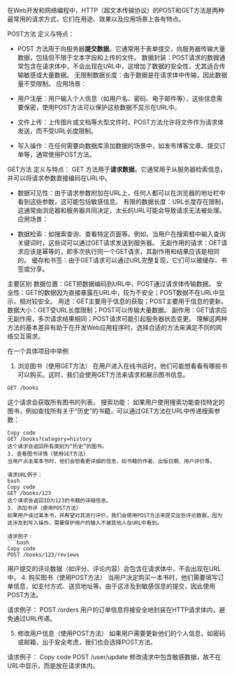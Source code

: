 在Web开发和网络编程中，HTTP（超文本传输协议）的POST和GET方法是两种最常用的请求方式，它们在用途、效果以及应用场景上各有特点。

POST方法
定义与特点：

- POST 方法用于向服务器**提交数据**。它通常用于表单提交，向服务器传输大量数据，包括但不限于文本字段和上传的文件。
数据封装：POST请求的数据通常包含在请求体中，不会出现在URL中，这增加了数据的安全性，尤其适合传输敏感或大量数据。
无限制数据长度：由于数据是在请求体中传输，因此数据量不受限制。
应用场景：

- 用户注册：用户输入个人信息（如用户名、密码、电子邮件等），这些信息需要保密，使用POST方法可以保护这些数据不显示在URL中。
- 文件上传：上传图片或文档等大型文件时，POST方法允许将文件作为请求体发送，而不受URL长度限制。
- 写入操作：在任何需要向数据库添加数据的场景中，如发布博客文章、提交订单等，通常使用POST方法。

GET方法
定义与特点：
GET 方法用于**请求数据**。它通常用于从服务器检索信息，并可以将请求参数直接编码在URL中。
- 数据可见性：由于请求参数附加在URL上，任何人都可以在浏览器的地址栏中看到这些参数，这可能包括敏感信息。
有限的数据长度：URL长度存在限制，这通常由浏览器和服务器共同决定，太长的URL可能会导致请求无法被处理。
应用场景：

- 数据检索：如搜索查询、查看特定页面等。例如，当用户在搜索框中输入查询关键词时，这些词可以通过GET请求发送到服务器。
无副作用的请求：GET请求应该是幂等的，即多次执行同一个GET请求，其副作用和结果应该是相同的。
缓存和书签：由于GET请求可以通过URL完整复现，它们可以被缓存、书签或分享。

主要区别
数据位置：GET把数据编码到URL中，POST通过请求体传输数据。
安全性：GET的数据因为直接暴露在URL中，较为不安全；POST数据不在URL中显示，相对较安全。
用途：GET主要用于信息的获取；POST主要用于信息的更新。
数据大小：GET受URL长度限制；POST可以传输大量数据。
副作用：GET请求应无副作用，多次请求结果相同；POST请求可能引起服务器状态变更。
理解这两种方法的基本差异有助于在开发Web应用程序时，选择合适的方法来满足不同的网络交互需求。

在一个具体项目中举例

1. 浏览图书（使用GET方法）
在用户进入在线书店时，他们可能想看看有哪些书可以购买。这时，我们会使用GET方法来请求和展示图书信息。

```bash
GET /books
```
这个请求会获取所有图书的列表。
搜索功能：
如果用户使用搜索功能查找特定的图书，例如查找所有关于“历史”的书籍，可以通过GET方法在URL中传递搜索参数：
```
Copy code
GET /books?category=history
这个请求会返回所有类别为“历史”的图书。
3. 查看图书详情（使用GET方法）
当用户点击某本书时，他们会想看更详细的信息，如书籍的作者、出版日期、用户评价等。

请求URL例子：
bash
Copy code
GET /books/123
这个请求会返回ID为123的书籍的详细信息。
3. 添加书评（使用POST方法）
如果用户读过某本书，并希望对其进行评价，我们会使用POST方法来提交这些评论数据，因为这涉及到写入操作，需要保护用户的输入不被其他人在URL中看到。

请求例子：
```bash
Copy code
POST /books/123/reviews
```
用户提交的评论数据（如评分、评论内容）会包含在请求体中，不会出现在URL中。
4. 购买图书（使用POST方法）
当用户决定购买一本书时，他们需要填写订单信息，如支付方式、送货地址等。由于这涉及到敏感信息的提交，因此使用POST方法。

请求例子：
POST /orders
用户的订单信息将被安全地封装在HTTP请求体内，避免通过URL传递。

5. 修改用户信息（使用POST方法）
如果用户需要更新他们的个人信息，如密码或邮箱，出于安全考虑，我们也会选择POST方法。

请求例子：
Copy code
POST /user/update
修改请求中包含敏感数据，故不在URL中显示，而是放在请求体内。
